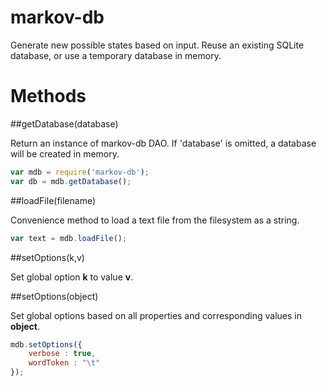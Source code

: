 markov-db
======

Generate new possible states based on input.  Reuse an existing SQLite database, or use a temporary database in memory.

Methods
======

##getDatabase(database)

Return an instance of markov-db DAO.  If 'database' is omitted, a database will be created in memory.

```javascript
var mdb = require('markov-db');
var db = mdb.getDatabase();
```

##loadFile(filename)

Convenience method to load a text file from the filesystem as a string.

```javascript
var text = mdb.loadFile();
```

##setOptions(k,v)

Set global option **k** to value **v**.

##setOptions(object)

Set global options based on all properties and corresponding values in **object**.

```javascript
mdb.setOptions({
	verbose : true,
	wordToken : "\t"
});
```
